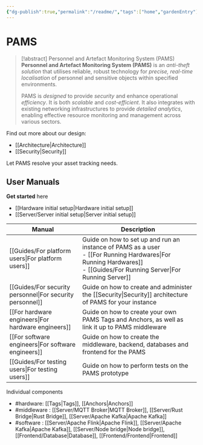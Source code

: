 ```yaml
---
{"dg-publish":true,"permalink":"/readme/","tags":["home","gardenEntry"],"noteIcon":""}
---
```


# PAMS

> [!abstract] Personnel and Artefact Monitoring System (PAMS)
> **Personnel and Artefact Monitoring System (PAMS)** is an *anti-theft solution* that utilises reliable, robust technology for *precise, real-time localisation* of personnel and sensitive objects within specified environments.
> 
> PAMS is *designed* to provide *security* and enhance operational *efficiency*. It is both *scalable* and *cost-efficient*. It also integrates with existing networking infrastructures to provide *detailed analytics*, enabling effective resource monitoring and management across various sectors.

Find out more about our design:

- [[Architecture\|Architecture]]
- [[Security\|Security]]

Let PAMS resolve your asset tracking needs.

## User Manuals

**Get started** here

- [[Hardware initial setup\|Hardware initial setup]]
- [[Server/Server initial setup\|Server initial setup]]

| Manual                     | Description                                                                                                             |
| -------------------------- | ----------------------------------------------------------------------------------------------------------------------- |
| [[Guides/For platform users\|For platform users]]     | Guide on how to set up and run an instance of PAMS as a user<br>- [[For Running Hardwares\|For Running Hardwares]]<br>- [[Guides/For Running Server\|For Running Server]] |
| [[Guides/For security personnel\|For security personnel]] | Guide on how to create and administer the [[Security\|Security]] architecture of PAMS for your instance                           |
| [[For hardware engineers\|For hardware engineers]] | Guide on how to create your own PAMS Tags and Anchors, as well as link it up to PAMS middleware                         |
| [[For software engineers\|For software engineers]] | Guide on how to create the middleware, backend, databases and frontend for the PAMS                                     |
| [[Guides/For testing users\|For testing users]]      | Guide on how to perform tests on the PAMS prototype                                                                     |

Individual components

- #hardware: [[Tags\|Tags]], [[Anchors\|Anchors]]
- #middleware : [[Server/MQTT Broker\|MQTT Broker]], [[Server/Rust Bridge\|Rust Bridge]], [[Server/Apache Kafka\|Apache Kafka]]
- #software : [[Server/Apache Flink\|Apache Flink]], [[Server/Apache Kafka\|Apache Kafka]], [[Server/Node bridge\|Node bridge]], [[Frontend/Database\|Database]], [[Frontend/Frontend\|Frontend]]

